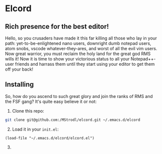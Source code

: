 # Elcord
## Rich presence for the best editor!

Hello, so you crusaders have made it this far killing all those who lay in your path: yet-to-be-enlightened nano users, downright dumb notepad users, atom snobs, vscode whatever-they-ares, and worst of all the evil vim users. Now great warrior, you must reclaim the holy land for the great god RMS wills it! Now it is time to show your victorious status to all your Notepad++-user friends and harrass them until they start using your editor to get them off your back!

## Installing
So, how do you ascend to such great glory and join the ranks of RMS and the FSF gang? It's quite easy believe it or not:
1. Clone this repo:
```bash
git clone git@github.com:/MStrodl/elcord.git ~/.emacs.d/elcord
```
2. Load it in your `init.el`:
```elisp
(load-file "~/.emacs.d/elcord/elcord.el")
```
3. 
